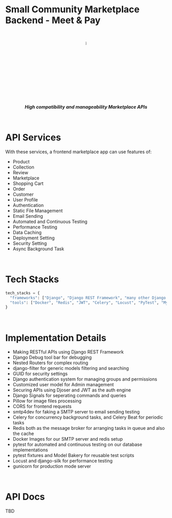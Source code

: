 # Small Community Marketplace Backend - Meet & Pay

<br>

<p align="center"><img src="https://media.giphy.com/media/hvRJCLFzcasrR4ia7z/giphy.gif" width="5%"><br><em><b>High compatibility and manageability Marketplace APIs</b></em></p>

<br>

# API Services
With these services, a frontend marketplace app can use features of:
* Product
* Collection
* Review
* Marketplace
* Shopping Cart
* Order
* Customer
* User Profile
* Authentication
* Static File Management
* Email Sending
* Automated and Continuous Testing
* Performance Testing
* Data Caching
* Deployment Setting
* Security Setting
* Async Background Task

<br>

# Tech Stacks

```python
tech_stacks = {
  "frameworks": ["Django", "Django REST Framework", "many other Django libraries"],
  "tools": ["Docker", "Redis", "JWT", "Celery", "Locust", "PyTest", "MySQL(DataGrip)"],
}

```

<br>

# Implementation Details

* Making RESTful APIs using Django REST Framework
* Django Debug tool bar for debugging
* Nested Routers for complex routing
* django-filter for generic models filtering and searching
* GUID for security settings
* Django authentication system for managing groups and permissions
* Customized user model for Admin management
* Securing APIs using Djoser and JWT as the auth engine
* Django Signals for seperating commands and queries
* Pillow for image files processing
* CORS for frontend requests
* smtp4dev for faking a SMTP server to email sending testing
* Celery for concurrency background tasks, and Celery Beat for periodic tasks
* Redis both as the message broker for arranging tasks in queue and also the cache
* Docker Images for our SMTP server and redis setup
* pytest for automated and continuous testing on our database implementations
* pytest fixtures and Model Bakery for reusable test scripts
* Locust and django-silk for performance testing
* gunicorn for production mode server

<br>

# API Docs
TBD

